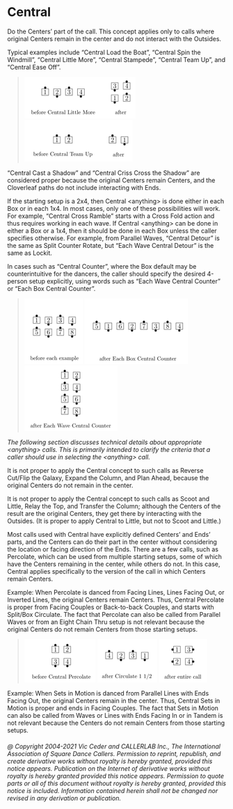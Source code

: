 
# Central <anything>

Do the Centers’ part of the <anything> call. This concept applies only to calls where
original Centers remain in the center and do not interact with the Outsides.

Typical examples include “Central Load the Boat”, “Central Spin the Windmill”, “Central
Little More”, “Central Stampede”, “Central Team Up”, and “Central Ease Off”.

> 
> ![alt](central_concept_1.png)
> ![alt](central_concept_2.png)
> 

“Central Cast a Shadow” and “Central Criss Cross the Shadow” are considered proper
because the original Centers remain Centers, and the Cloverleaf paths do not include
interacting with Ends.

If the starting setup is a 2x4, then Central \<anything> is done either in each Box or in each
1x4. In most cases, only one of these possibilities will work. For example, “Central Cross
Ramble” starts with a Cross Fold action and thus requires working in each wave. If Central
\<anything> can be done in either a Box or a 1x4, then it should be done in each Box unless
the caller specifies otherwise. For example, from Parallel Waves, “Central Detour” is the
same as Split Counter Rotate, but “Each Wave Central Detour” is the same as Lockit.

In cases such as “Central Counter”, where the Box default may be counterintuitive for the
dancers, the caller should specify the desired 4-person setup explicitly, using words such as
“Each Wave Central Counter” or “Each Box Central Counter”.

> 
> ![alt](central_concept_3.png)
> ![alt](central_concept_4.png)
> ![alt](central_concept_5.png)
> 

*The following section discusses technical details
about appropriate \<anything> calls. This is
primarily intended to clarify the criteria
that a caller should use in selecting the \<anything> call.*


It is not proper to apply the Central concept to such calls as Reverse Cut/Flip the Galaxy,
Expand the Column, and Plan Ahead, because the original Centers do not remain in the
center.

It is not proper to apply the Central concept to such calls as Scoot and Little, Relay the Top,
and Transfer the Column; although the Centers of the result are the original Centers, they
get there by interacting with the Outsides. (It is proper to apply Central to Little, but not to
Scoot and Little.)


Most calls used with Central have explicitly defined Centers’ and Ends’ parts, and the
Centers can do their part in the center without considering the location or facing direction
of the Ends. There are a few calls, such as Percolate, which can be used from multiple
starting setups, some of which have the Centers remaining in the center, while others do
not. In this case, Central applies specifically to the version of the call in which Centers
remain Centers.


Example: When Percolate is danced from Facing Lines, Lines Facing Out, or Inverted
Lines, the original Centers remain Centers. Thus, Central Percolate is proper from Facing
Couples or Back-to-back Couples, and starts with Split/Box Circulate. The fact that
Percolate can also be called from Parallel Waves or from an Eight Chain Thru setup is not
relevant because the original Centers do not remain Centers from those starting setups.

> 
> ![alt](central_concept_6.png)
> ![alt](central_concept_7.png)
> ![alt](central_concept_8.png)
> 

Example: When Sets in Motion is danced from Parallel Lines with Ends Facing Out, the
original Centers remain in the center. Thus, Central Sets in Motion is proper and ends in
Facing Couples. The fact that Sets in Motion can also be called from Waves or Lines with
Ends Facing In or in Tandem is not relevant because the Centers do not remain Centers
from those starting setups.

###### @ Copyright 2004-2021 Vic Ceder and CALLERLAB Inc., The International Association of Square Dance Callers. Permission to reprint, republish, and create derivative works without royalty is hereby granted, provided this notice appears. Publication on the Internet of derivative works without royalty is hereby granted provided this notice appears. Permission to quote parts or all of this document without royalty is hereby granted, provided this notice is included. Information contained herein shall not be changed nor revised in any derivation or publication.
